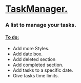 <h1> <ins> TaskManager. </ins> </h1>
<h3> A list to manage your tasks. </h3>
<h4> <ins> To do: </ins> </h4>
<ul> 
  <li> Add more Styles. </li>
  <li>Add date box.</li>
  <li>Add deleted section</li>
  <li>Add completed section.</li>
  <li>Add tasks to a specific date.</li>
  <li>Give tasks time limits.</li>
</ul>
